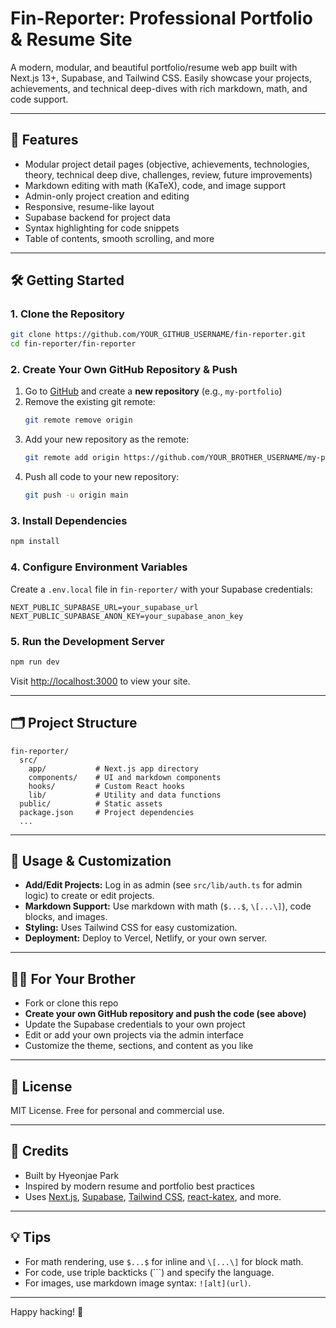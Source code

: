 # Fin-Reporter: Professional Portfolio & Resume Site

A modern, modular, and beautiful portfolio/resume web app built with Next.js 13+, Supabase, and Tailwind CSS. Easily showcase your projects, achievements, and technical deep-dives with rich markdown, math, and code support.

---

## 🚀 Features
- Modular project detail pages (objective, achievements, technologies, theory, technical deep dive, challenges, review, future improvements)
- Markdown editing with math (KaTeX), code, and image support
- Admin-only project creation and editing
- Responsive, resume-like layout
- Supabase backend for project data
- Syntax highlighting for code snippets
- Table of contents, smooth scrolling, and more

---

## 🛠️ Getting Started

### 1. **Clone the Repository**
```bash
git clone https://github.com/YOUR_GITHUB_USERNAME/fin-reporter.git
cd fin-reporter/fin-reporter
```

### 2. **Create Your Own GitHub Repository & Push**
1. Go to [GitHub](https://github.com/) and create a **new repository** (e.g., `my-portfolio`)
2. Remove the existing git remote:
   ```bash
   git remote remove origin
   ```
3. Add your new repository as the remote:
   ```bash
   git remote add origin https://github.com/YOUR_BROTHER_USERNAME/my-portfolio.git
   ```
4. Push all code to your new repository:
   ```bash
   git push -u origin main
   ```

### 3. **Install Dependencies**
```bash
npm install
```

### 4. **Configure Environment Variables**
Create a `.env.local` file in `fin-reporter/` with your Supabase credentials:
```env
NEXT_PUBLIC_SUPABASE_URL=your_supabase_url
NEXT_PUBLIC_SUPABASE_ANON_KEY=your_supabase_anon_key
```

### 5. **Run the Development Server**
```bash
npm run dev
```
Visit [http://localhost:3000](http://localhost:3000) to view your site.

---

## 🗂️ Project Structure
```
fin-reporter/
  src/
    app/           # Next.js app directory
    components/    # UI and markdown components
    hooks/         # Custom React hooks
    lib/           # Utility and data functions
  public/          # Static assets
  package.json     # Project dependencies
  ...
```

---

## 📝 Usage & Customization
- **Add/Edit Projects:** Log in as admin (see `src/lib/auth.ts` for admin logic) to create or edit projects.
- **Markdown Support:** Use markdown with math (`$...$`, `\[...\]`), code blocks, and images.
- **Styling:** Uses Tailwind CSS for easy customization.
- **Deployment:** Deploy to Vercel, Netlify, or your own server.

---

## 🧑‍💻 For Your Brother
- Fork or clone this repo
- **Create your own GitHub repository and push the code (see above)**
- Update the Supabase credentials to your own project
- Edit or add your own projects via the admin interface
- Customize the theme, sections, and content as you like

---

## 📄 License
MIT License. Free for personal and commercial use.

---

## 🙏 Credits
- Built by Hyeonjae Park
- Inspired by modern resume and portfolio best practices
- Uses [Next.js](https://nextjs.org/), [Supabase](https://supabase.com/), [Tailwind CSS](https://tailwindcss.com/), [react-katex](https://github.com/talyssonoc/react-katex), and more.

---

## 💡 Tips
- For math rendering, use `$...$` for inline and `\[...\]` for block math.
- For code, use triple backticks (```) and specify the language.
- For images, use markdown image syntax: `![alt](url)`.

---

Happy hacking! 🎉
